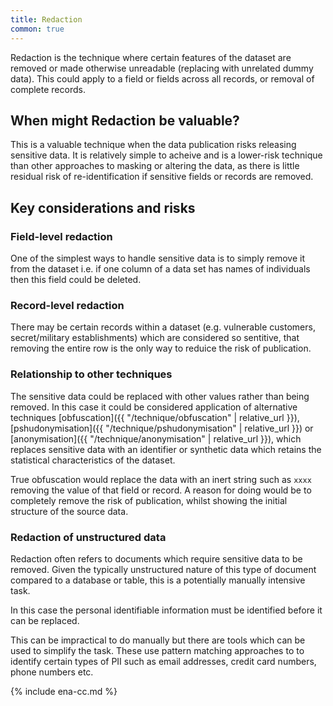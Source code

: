 ```yaml
---
title: Redaction
common: true
---
```


Redaction is the technique where certain features of the dataset are removed or made otherwise unreadable
(replacing with unrelated dummy data). This could apply to a field or fields across all records, or
removal of complete records.

## When might Redaction be valuable?

This is a valuable technique when the data publication risks releasing sensitive data. It is relatively simple to
acheive and is a lower-risk technique than other approaches to masking or altering the data, as there is little
residual risk of re-identification if sensitive fields or records are removed.

## Key considerations and risks

### Field-level redaction

One of the simplest ways to handle sensitive data is to simply remove it from the dataset i.e. if one
column of a data set has names of individuals then this field could be deleted.

### Record-level redaction

There may be certain records within a dataset (e.g. vulnerable customers, secret/military establishments)
which are considered so sentitive, that removing the entire row is the only way to reduice the risk of publication.

### Relationship to other techniques

The sensitive data could be replaced with other values rather than being removed.
In this case it could be considered application of alternative techniques
[obfuscation]({{ "/technique/obfuscation" | relative_url }}), 
[pshudonymisation]({{ "/technique/pshudonymisation" | relative_url }}) or
[anonymisation]({{ "/technique/anonymisation" | relative_url }}), which replaces sensitive data with an identifier
or synthetic data which retains the statistical characteristics of the dataset.

True obfuscation would replace the data with an inert string such as `xxxx` removing the value of that field or record.
A reason for doing would be to completely remove the risk of publication, whilst showing the initial structure of
the source data.

### Redaction of unstructured data

Redaction often refers to documents which require sensitive data to be removed. Given the typically unstructured nature
of this type of document compared to a database or table, this is a potentially manually intensive task.

In this case the personal identifiable information must be identified before it can be replaced. 

This can be impractical to do manually but there are tools which can be used to simplify the task. These use pattern matching
approaches to to identify certain types of PII such as email addresses, credit card numbers, phone numbers etc.

<!--
<https://pypi.org/project/piianalyzer/>
<https://github.com/JoshData/pdf-redactor> 
<https://github.com/madisonmay/CommonRegex>
-->

{% include ena-cc.md %}